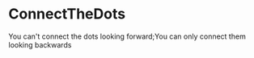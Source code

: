 # ConnectTheDots
You can't connect the dots looking forward;You can only connect them looking backwards
